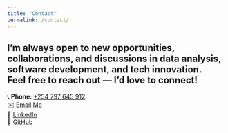 ```yaml
---
title: "Contact"
permalink: /contact/
---
```

I’m always open to new opportunities, collaborations, and discussions in **data analysis**, **software development**, and **tech innovation**.  
Feel free to reach out — I’d love to connect!  
---
📞 **Phone:** [ +254 797 645 912 ](tel:+254797645912)  
✉️ [Email Me](mailto:vkiokomutuku@gmail.com)  
💼 [LinkedIn](https://linkedin.com/in/victormutuku)  
🐙 [GitHub](https://github.com/Victor-Mutuku)
